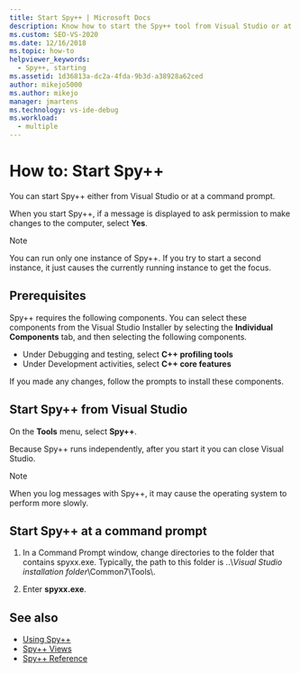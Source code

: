 ```yaml
---
title: Start Spy++ | Microsoft Docs
description: Know how to start the Spy++ tool from Visual Studio or at a command prompt when you want to debug a solution.
ms.custom: SEO-VS-2020
ms.date: 12/16/2018
ms.topic: how-to
helpviewer_keywords: 
  - Spy++, starting
ms.assetid: 1d36813a-dc2a-4fda-9b3d-a38928a62ced
author: mikejo5000
ms.author: mikejo
manager: jmartens
ms.technology: vs-ide-debug
ms.workload: 
  - multiple
---
```

# How to: Start Spy++

You can start Spy++ either from Visual Studio or at a command prompt.

 When you start Spy++, if a message is displayed to ask permission to make changes to the computer, select **Yes**.

> [!NOTE]
> You can run only one instance of Spy++. If you try to start a second instance, it just causes the currently running instance to get the focus.

## Prerequisites

Spy++ requires the following components. You can select these components from the Visual Studio Installer by selecting the **Individual Components** tab, and then selecting the following components.

* Under Debugging and testing, select **C++ profiling tools**
* Under Development activities, select **C++ core features**

If you made any changes, follow the prompts to install these components.

## Start Spy++ from Visual Studio

On the **Tools** menu, select **Spy++**.

Because Spy++ runs independently, after you start it you can close Visual Studio.

> [!NOTE]
> When you log messages with Spy++, it may cause the operating system to perform more slowly.

## Start Spy++ at a command prompt

1. In a Command Prompt window, change directories to the folder that contains spyxx.exe. Typically, the path to this folder is ..\\*Visual Studio installation folder*\Common7\Tools\\.

2. Enter **spyxx.exe**.

## See also
- [Using Spy++](../debugger/using-spy-increment.md)
- [Spy++ Views](../debugger/spy-increment-views.md)
- [Spy++ Reference](../debugger/spy-increment-reference.md)
